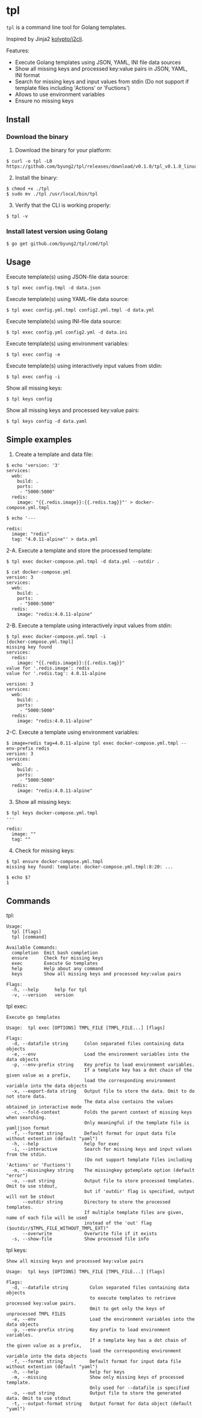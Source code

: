 # tpl

`tpl` is a command line tool for Golang templates.

Inspired by Jinja2 [kolypto/j2cli](https://github.com/kolypto/j2cli).

Features:

* Execute Golang templates using JSON, YAML, INI file data sources
* Show all missing keys and processed key:value pairs in JSON, YAML, INI format
* Search for missing keys and input values from stdin (Do not support if template files including 'Actions' or 'Fuctions')
* Allows to use environment variables
* Ensure no missing keys

## Install

### Download the binary

1. Download the binary for your platform:
```
$ curl -o tpl -L0 https://github.com/byung2/tpl/releases/download/v0.1.0/tpl_v0.1.0_linux_amd64
```

2. Install the binary:
```
$ chmod +x ./tpl
$ sudo mv ./tpl /usr/local/bin/tpl
```

3. Verify that the CLI is working properly:
```
$ tpl -v
```

### Install latest version using Golang
```
$ go get github.com/byung2/tpl/cmd/tpl
```


## Usage

Execute template(s) using JSON-file data source:

    $ tpl exec config.tmpl -d data.json

Execute template(s) using YAML-file data source:

    $ tpl exec config.yml.tmpl config2.yml.tmpl -d data.yml

Execute template(s) using INI-file data source:

    $ tpl exec config.yml config2.yml -d data.ini

Execute template(s) using environment variables:

    $ tpl exec config -e

Execute template(s) using interactively input values from stdin:

    $ tpl exec config -i

Show all missing keys:

    $ tpl keys config

Show all missing keys and processed key:value pairs:

    $ tpl keys config -d data.yaml


## Simple examples

1. Create a template and data file:
```
$ echo 'version: '3'
services:
  web:
    build: .
    ports:
     - "5000:5000"
  redis:
    image: "{{.redis.image}}:{{.redis.tag}}"' > docker-compose.yml.tmpl

$ echo '---

redis:
  image: "redis"
  tag: "4.0.11-alpine"' > data.yml
```

2-A. Execute a template and store the processed template:
```
$ tpl exec docker-compose.yml.tmpl -d data.yml --outdir .

$ cat docker-compose.yml
version: 3
services:
  web:
    build: .
    ports:
     - "5000:5000"
  redis:
    image: "redis:4.0.11-alpine"
```

2-B. Execute a template using interactively input values from stdin:
```
$ tpl exec docker-compose.yml.tmpl -i
[docker-compose.yml.tmpl]
missing key found
services:
  redis:
    image: "{{.redis.image}}:{{.redis.tag}}"
value for '.redis.image': redis
value for '.redis.tag': 4.0.11-alpine

version: 3
services:
  web:
    build: .
    ports:
     - "5000:5000"
  redis:
    image: "redis:4.0.11-alpine"
```

2-C. Execute a template using environment variables:
```
$ image=redis tag=4.0.11-alpine tpl exec docker-compose.yml.tmpl --env-prefix redis
version: 3
services:
  web:
    build: .
    ports:
     - "5000:5000"
  redis:
    image: "redis:4.0.11-alpine"
```

3. Show all missing keys:
```
$ tpl keys docker-compose.yml.tmpl
---

redis:
  image: ""
  tag: ""
```

4. Check for missing keys:
```
$ tpl ensure docker-compose.yml.tmpl
missing key found: template: docker-compose.yml.tmpl:8:20: ...

$ echo $?
1
```


## Commands

tpl:

```
Usage:
  tpl [flags]
  tpl [command]

Available Commands:
  completion  Emit bash completion
  ensure      Check for missing keys
  exec        Execute Go templates
  help        Help about any command
  keys        Show all missing keys and processed key:value pairs

Flags:
  -h, --help      help for tpl
  -v, --version   version
```

tpl exec:

```
Execute go templates

Usage:  tpl exec [OPTIONS] TMPL_FILE [TMPL_FILE...] [flags]

Flags:
  -d, --datafile string      Colon separated files containing data objects
  -e, --env                  Load the environment variables into the data objects
  -p, --env-prefix string    Key prefix to load environment variables.
                             If a template key has a dot chain of the given value as a prefix,
                             load the corresponding environment variable into the data objects
  -x, --export-data string   Output file to store the data. Omit to do not store data.
                             The data also contains the values obtained in interactive mode
  -c, --fold-context         Folds the parent context of missing keys when searching.
                             Only meaningful if the template file is yaml|json format
  -f, --format string        Default format for input data file without extention (default "yaml")
  -h, --help                 help for exec
  -i, --interactive          Search for missing keys and input values from the stdin.
                             (Do not support template files including 'Actions' or 'Fuctions')
  -m, --missingkey string    The missingkey gotemplate option (default "error")
  -o, --out string           Output file to store processed templates. Omit to use stdout,
                             but if 'outdir' flag is specified, output will not be stdout
      --outdir string        Directory to store the processed templates.
                             If multiple template files are given, name of each file will be used
                             instead of the 'out' flag ($outdir/$TMPL_FILE_WITHOUT_TMPL_EXT)"
      --overwrite            Overwrite file if it exists
  -s, --show-file            Show processed file info
```

tpl keys:

```
Show all missing keys and processed key:value pairs

Usage:  tpl keys [OPTIONS] TMPL_FILE [TMPL_FILE...] [flags]

Flags:
  -d, --datafile string        Colon separated files containing data objects
                               to execute templates to retrieve processed key:value pairs.
                               Omit to get only the keys of unprocessed TMPL FILES
  -e, --env                    Load the environment variables into the data objects
  -p, --env-prefix string      Key prefix to load environment variables.
                               If a template key has a dot chain of the given value as a prefix,
                               load the corresponding environment variable into the data objects
  -f, --format string          Default format for input data file without extention (default "yaml")
  -h, --help                   help for keys
  -m, --missing                Show only missing keys of processed template.
                               Only used for --datafile is specified
  -o, --out string             Output file to store the generated data. Omit to use stdout
  -t, --output-format string   Output format for data object (default "yaml")
```

